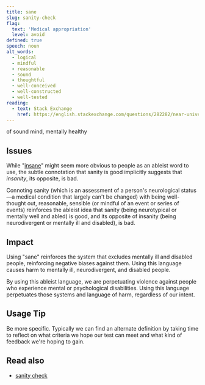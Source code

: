 ```yaml
---
title: sane
slug: sanity-check
flag:
  text: 'Medical appropriation'
  level: avoid
defined: true
speech: noun
alt_words:
  - logical
  - mindful
  - reasonable
  - sound
  - thoughtful
  - well-conceived
  - well-constructed
  - well-tested
reading:
  - text: Stack Exchange
    href: https://english.stackexchange.com/questions/282282/near-universally-applicable-alternative-to-sanity-check
---
```


of sound mind, mentally healthy

## Issues

While "[insane](/definitions/insane)" might seem more obvious to people as an ableist word to use, the subtle connotation that sanity is good implicitly suggests that _insanity_, its opposite, is bad.

Connoting sanity (which is an assessment of a person's neurological status—a medical condition that largely can't be changed) with being well-thought out, reasonable, sensible (or mindful of an event or series of events) reinforces the ableist idea that sanity (being neurotypical or mentally well and abled) is good, and its opposite of insanity (being neurodivergent or mentally ill and disabled), is bad.

## Impact

Using "sane" reinforces the system that excludes mentally ill and disabled people, reinforcing negative biases against them. Using this language causes harm to mentally ill, neurodivergent, and disabled people.

By using this ableist language, we are perpetuating violence against people who experience mental or psychological disabilities. Using this language perpetuates those systems and language of harm, regardless of our intent.

## Usage Tip

Be more specific. Typically we can find an alternate definition by taking time to reflect on what criteria we hope our test can meet and what kind of feedback we're hoping to gain.

## Read also

- [sanity check](/definitions/sanity-check)